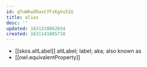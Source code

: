 ```yaml
---
id: qTuWkwXRasCfFsKgVu51U
title: alias
desc: ''
updated: 1631310862034
created: 1631141805718
---
```


- [[skos.altLabel]] altLabel; label; aka; also known as 
- [[owl.equivalentProperty]] 
